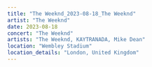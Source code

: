 ```yaml
---
title: "The Weeknd_2023-08-18_The Weeknd"
artist: "The Weeknd"
date: 2023-08-18
concert: "The Weeknd"
artists: "The Weeknd, KAYTRANADA, Mike Dean"
location: "Wembley Stadium"
location_details: "London, United Kingdom"
---
```

